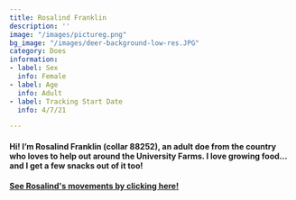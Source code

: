 ```yaml
---
title: Rosalind Franklin
description: ''
image: "/images/pictureg.png"
bg_image: "/images/deer-background-low-res.JPG"
category: Does
information:
- label: Sex
  info: Female
- label: Age
  info: Adult
- label: Tracking Start Date
  info: 4/7/21

---
```

#### Hi! I’m Rosalind Franklin (collar 88252), an adult doe from the country who loves to help out around the University Farms. I love growing food... and I get a few snacks out of it too!

#### [See Rosalind's movements by clicking here!](ID_88252.html)